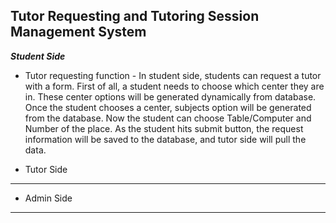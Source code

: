 **Tutor Requesting and Tutoring Session Management System**
---
***Student Side***
- Tutor requesting function - In student side, students can request a tutor with a form. First of all, a student needs to choose which center they are in. These center options will be generated dynamically from database. Once the student chooses a center, subjects option will be generated from the database. Now the student can choose Table/Computer and Number of the place. As the student hits submit button, the request information will be saved to the database, and tutor side will pull the data. 

- Tutor Side
---
- Admin Side
---
